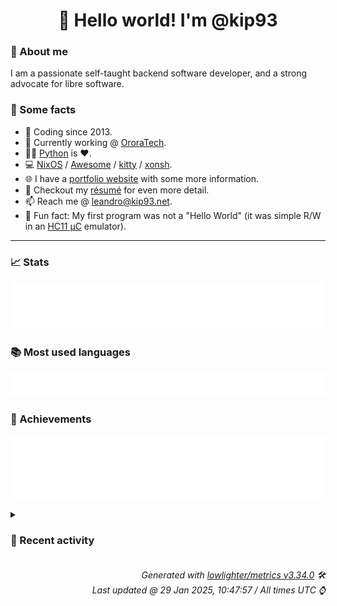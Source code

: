 <!-- README template, populated using this action:
     https://github.com/kip93/kip93/blob/main/.github/workflows/readme.yml. -->

<h1 align="center">👋 Hello world! I'm @kip93</h1> <!-- LOGIN => username -->

### 👤 About me

I am a passionate self-taught backend software developer, and a strong advocate for libre software.


### 💬 Some facts

* 📅 Coding since 2013.
* 💼 Currently working @ [OroraTech](https://ororatech.com/).
* 👨‍💻 [Python](https://github.com/search?q=user%3Akip93&l=python) is ❤️. <!-- LOGIN => username -->
* 💻 [NixOS](https://github.com/NixOS/) /
     [Awesome](https://github.com/awesomeWM/) /
     [kitty](https://github.com/kovidgoyal/kitty/) /
     [xonsh](https://github.com/xonsh/).
* 🌐 I have a [portfolio website](https://kip93.net/) with some more information.
* 📝 Checkout my [résumé](https://kip93.net/resume/) for even more detail.
* 📫 Reach me @ [leandro@kip93.net](mailto:leandro@kip93.net).
* 🎲 Fun fact: My first program was not a "Hello World" (it was simple R/W in an [HC11 µC](https://en.wikipedia.org/wiki/68HC11) emulator).


-----------------------------------------------------------------------------------------------------------------------


### 📈 Stats

![](./stats.svg)


### 📚 Most used languages <!-- by percentage, in decreasing order -->

![](./languages.svg)


### 🏅 Achievements

![](./achievements.svg)


<details> <!-- Last activity -->
<!-- Almost verbatim copy of https://github.com/lowlighter/metrics/blob/latest/source/templates/markdown/partials/activity.ejs, but restructured to be foldable. -->
<summary><h3>📰 Recent activity</h3></summary>

* ➡️ Pushed 44 commits in [b-camacho/nix](https://github.com/b-camacho/nix) on branch `lfs`
  * [#64a3899](https://github.com/b-camacho/nix/commit/64a3899) Merge pull request #12331 from DeterminateSystems/git-dir

GitRepo::fetch(): Ignore $GIT_DIR
  * [#e0c6ed1](https://github.com/b-camacho/nix/commit/e0c6ed1) Fix help test in dev shell

Not sure what the intent was expecting help.sh to fail in the main suite, but it caused `meson test` to fail inside a `nix develop` shell:

  $ meson test help --print-errorlogs
  ninja: Entering directory `/home/eelco/Dev/nix-master/build&#39;
  1/1 nix-functional-tests:main / help        UNEXPECTEDPASS   4.02s
  * [#41983db](https://github.com/b-camacho/nix/commit/41983db) GitRepo::fetch(): Ignore $GIT_DIR

Fixes #12325.
  * [#bd10b85](https://github.com/b-camacho/nix/commit/bd10b85) GitRepo::fetch(): Cleanup
  * [#2975c2c](https://github.com/b-camacho/nix/commit/2975c2c) Merge pull request #12329 from NixOS/backport

Add mergify backport rule for 2.26
  * [#c5dc749](https://github.com/b-camacho/nix/commit/c5dc749) Add mergify backport rule for 2.26
  * [#a28195d](https://github.com/b-camacho/nix/commit/a28195d) Merge pull request #12328 from NixOS/bump-2.27.0

Bump version
  * [#2d507ff](https://github.com/b-camacho/nix/commit/2d507ff) Merge pull request #12327 from NixOS/update-release-script

Update the release script
  * [#65f95c5](https://github.com/b-camacho/nix/commit/65f95c5) Bump version
  * [#f472be2](https://github.com/b-camacho/nix/commit/f472be2) Update the release script
  * [#7af6329](https://github.com/b-camacho/nix/commit/7af6329) Merge pull request #12326 from NixOS/release-notes

Nix 2.26 release notes
  * [#21f2e29](https://github.com/b-camacho/nix/commit/21f2e29) Add release credits
  * [#617bf84](https://github.com/b-camacho/nix/commit/617bf84) Add a few more release notes
  * [#d8dbb71](https://github.com/b-camacho/nix/commit/d8dbb71) release notes: 2.26.0
  * [#069ca2a](https://github.com/b-camacho/nix/commit/069ca2a) Merge pull request #12324 from NixOS/disable-lto

x86_64-darwin: Disable LTO
  * [#b09b4dc](https://github.com/b-camacho/nix/commit/b09b4dc) x86_64-darwin: Disable LTO

LTO on x86_64-darwin appears to break the ability to catch exceptions
correctly (maybe just for exception types defined in different
libraries). This leads to many weird test failures,
e.g. https://hydra.nixos.org/build/286312387 and
https://hydra.nixos.org/build/286312341.
  * [#b8c296f](https://github.com/b-camacho/nix/commit/b8c296f) Merge pull request #12322 from DeterminateSystems/fix-fetchurl-test

Fix fetchurl test
  * [#9e324df](https://github.com/b-camacho/nix/commit/9e324df) Fix fetchurl test

https://hydra.nixos.org/build/286311974
  * [#27c9f7e](https://github.com/b-camacho/nix/commit/27c9f7e) Fix name
  * [#69fde53](https://github.com/b-camacho/nix/commit/69fde53) Clean up packaging a bit

- Multiple choices of stdenv are handled more consistently, especially for the dev
  shells which were previously not done correctly.

- Some stray nix code was moving into the `packaging` directory
  * *On 27 Jan 2025, 14:46:45*
* ➡️ Pushed 44 commits in [kip93/nix](https://github.com/kip93/nix) on branch `lfs`
  * [#64a3899](https://github.com/kip93/nix/commit/64a3899) Merge pull request #12331 from DeterminateSystems/git-dir

GitRepo::fetch(): Ignore $GIT_DIR
  * [#e0c6ed1](https://github.com/kip93/nix/commit/e0c6ed1) Fix help test in dev shell

Not sure what the intent was expecting help.sh to fail in the main suite, but it caused `meson test` to fail inside a `nix develop` shell:

  $ meson test help --print-errorlogs
  ninja: Entering directory `/home/eelco/Dev/nix-master/build&#39;
  1/1 nix-functional-tests:main / help        UNEXPECTEDPASS   4.02s
  * [#41983db](https://github.com/kip93/nix/commit/41983db) GitRepo::fetch(): Ignore $GIT_DIR

Fixes #12325.
  * [#bd10b85](https://github.com/kip93/nix/commit/bd10b85) GitRepo::fetch(): Cleanup
  * [#2975c2c](https://github.com/kip93/nix/commit/2975c2c) Merge pull request #12329 from NixOS/backport

Add mergify backport rule for 2.26
  * [#c5dc749](https://github.com/kip93/nix/commit/c5dc749) Add mergify backport rule for 2.26
  * [#a28195d](https://github.com/kip93/nix/commit/a28195d) Merge pull request #12328 from NixOS/bump-2.27.0

Bump version
  * [#2d507ff](https://github.com/kip93/nix/commit/2d507ff) Merge pull request #12327 from NixOS/update-release-script

Update the release script
  * [#65f95c5](https://github.com/kip93/nix/commit/65f95c5) Bump version
  * [#f472be2](https://github.com/kip93/nix/commit/f472be2) Update the release script
  * [#7af6329](https://github.com/kip93/nix/commit/7af6329) Merge pull request #12326 from NixOS/release-notes

Nix 2.26 release notes
  * [#21f2e29](https://github.com/kip93/nix/commit/21f2e29) Add release credits
  * [#617bf84](https://github.com/kip93/nix/commit/617bf84) Add a few more release notes
  * [#d8dbb71](https://github.com/kip93/nix/commit/d8dbb71) release notes: 2.26.0
  * [#069ca2a](https://github.com/kip93/nix/commit/069ca2a) Merge pull request #12324 from NixOS/disable-lto

x86_64-darwin: Disable LTO
  * [#b09b4dc](https://github.com/kip93/nix/commit/b09b4dc) x86_64-darwin: Disable LTO

LTO on x86_64-darwin appears to break the ability to catch exceptions
correctly (maybe just for exception types defined in different
libraries). This leads to many weird test failures,
e.g. https://hydra.nixos.org/build/286312387 and
https://hydra.nixos.org/build/286312341.
  * [#b8c296f](https://github.com/kip93/nix/commit/b8c296f) Merge pull request #12322 from DeterminateSystems/fix-fetchurl-test

Fix fetchurl test
  * [#9e324df](https://github.com/kip93/nix/commit/9e324df) Fix fetchurl test

https://hydra.nixos.org/build/286311974
  * [#27c9f7e](https://github.com/kip93/nix/commit/27c9f7e) Fix name
  * [#69fde53](https://github.com/kip93/nix/commit/69fde53) Clean up packaging a bit

- Multiple choices of stdenv are handled more consistently, especially for the dev
  shells which were previously not done correctly.

- Some stray nix code was moving into the `packaging` directory
  * *On 27 Jan 2025, 14:46:40*
* ➡️ Pushed 394 commits in [kip93/nix](https://github.com/kip93/nix) on branch `master`
  * [#a2e4a4c](https://github.com/kip93/nix/commit/a2e4a4c) callFunction: Use std::span

This is a bit safer than having a separate nrArgs argument.
  * [#11d3b01](https://github.com/kip93/nix/commit/11d3b01) tests/nixos: add more thorough nix-docker tests
  * [#1dda18e](https://github.com/kip93/nix/commit/1dda18e) doc/manual: add documentation for non-root container images
  * [#1cfb226](https://github.com/kip93/nix/commit/1cfb226) tests/nixos: add nix-docker test
  * [#e194e27](https://github.com/kip93/nix/commit/e194e27) docker: Allow building for non-root user

Add options uid, gid, uname, and gname to docker.nix.

Setting these to e.g. 1000, 1000, &#34;user&#34;, &#34;user&#34; will build an image
which runs and allows using Nix as that user.
  * [#cb0eacc](https://github.com/kip93/nix/commit/cb0eacc) Merge remote-tracking branch &#39;origin/master&#39; into nix-copy-gc
  * [#1c832d6](https://github.com/kip93/nix/commit/1c832d6) Merge remote-tracking branch &#39;origin/master&#39; into nix-copy-gc
  * [#27ea437](https://github.com/kip93/nix/commit/27ea437) Support fine-grained database schema migrations

Backward-compatible schema changes (e.g. those that add tables or
nullable columns) now no longer need a change to the global schema
file (/nix/var/nix/db/schema). Thus, old Nix versions can continue to
access the database.

This is especially useful for schema changes required by experimental
features. In particular, it replaces the ad-hoc handling of the schema
changes for CA derivations (i.e. the file /nix/var/nix/db/ca-schema).

Schema versions 8 and 10 could have been handled by this mechanism in
a backward-compatible way as well.
  * [#e9b5704](https://github.com/kip93/nix/commit/e9b5704) Add release note
  * [#7f6d006](https://github.com/kip93/nix/commit/7f6d006) nix copy: Add --out-link
  * [#43ad8c5](https://github.com/kip93/nix/commit/43ad8c5) Make getDstStore() a virtual method in StoreCommand
  * [#76f75e7](https://github.com/kip93/nix/commit/76f75e7) nix copy: Add --profile flag

This allows `nix copy` to atomically copy a store path and point a
profile to it, without the risk that the store path might be GC&#39;ed in
between. This is useful for instance when deploying a new NixOS system
profile from a remote store.
  * [#f206325](https://github.com/kip93/nix/commit/f206325) tests/functional/flakes/relative-paths.sh: Fix build failure in hydraJobs.tests.functional_user
  * [#91e7d49](https://github.com/kip93/nix/commit/91e7d49) Merge remote-tracking branch &#39;origin/master&#39; into relative-flakes
  * [#71d4bb8](https://github.com/kip93/nix/commit/71d4bb8) parentPath -&gt; parentInputPath
  * [#09d7197](https://github.com/kip93/nix/commit/09d7197) shellcheck
  * [#21fc07c](https://github.com/kip93/nix/commit/21fc07c) Merge remote-tracking branch &#39;origin/master&#39; into relative-flakes
  * [#3180671](https://github.com/kip93/nix/commit/3180671) Allow the &#39;url&#39; flake input attribute to be a path literal

https://github.com/NixOS/nix/pull/10089#issuecomment-1978133326
  * [#49f592d](https://github.com/kip93/nix/commit/49f592d) call-flake.nix: Fix relative path resolution

`parentNode.sourceInfo.outPath` does not include the subdir of the
parent flake, while `parentNode.outPath` does. So we need to use the
latter.
  * [#b2be6fe](https://github.com/kip93/nix/commit/b2be6fe) Improve support for subflakes

Subflakes are flakes in the same tree, accessed in flake inputs via
relative paths (e.g. `inputs.foo.url = &#34;path:./subdir&#34;`). Previously
these didn&#39;t work very well because they would be separately copied to
the store, which is inefficient and makes references to parent
directories tricky or impossible. Furthermore, they had their own NAR
hash in the lock file, which is superfluous since the parent is
already locked.

Now subflakes are accessed via the accessor of the calling flake. This
avoids the unnecessary copy and makes it possible for subflakes to
depend on flakes in a parent directory (so long as they&#39;re in the same
tree).

Lock file nodes for relative flake inputs now have a new `parent` field:

  {
    &#34;locked&#34;: {
      &#34;path&#34;: &#34;./subdir&#34;,
      &#34;type&#34;: &#34;path&#34;
    },
    &#34;original&#34;: {
      &#34;path&#34;: &#34;./subdir&#34;,
      &#34;type&#34;: &#34;path&#34;
    },
    &#34;parent&#34;: [
      &#34;foo&#34;,
      &#34;bar&#34;
    ]
  }

which denotes that `./subdir` is to be interpreted relative to the
directory of the `bar` input of the `foo` input of the root flake.

Extracted from the lazy-trees branch.
  * *On 21 Jan 2025, 17:28:48*
* 💬 Commented on [#10153 git-lfs support](https://github.com/NixOS/nix/pull/10153) from [NixOS/nix](https://github.com/NixOS/nix)
  * *On 21 Jan 2025, 16:09:59*
</details>


<h6 align="right"><em>
    Generated with <a href="https://github.com/lowlighter/metrics/tree/latest/">lowlighter/metrics v3.34.0</a> 🛠️<br> <!-- VERSION => MAJOR.minor.patch -->
    Last updated @ 29 Jan 2025, 10:47:57 / All times UTC ⌚ <!-- meta.generated => DD/MM/YYYY, hh:mm -->
</em></h6>
